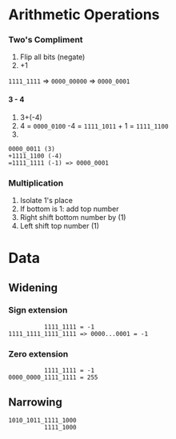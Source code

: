 # Arithmetic Operations

### Two's Compliment

1. Flip all bits (negate)
2. +1

`1111_1111` => `0000_00000` => `0000_0001`

#### 3 - 4
1. 3+(-4)
2. 4 = `0000_0100`
 -4 = `1111_1011` + 1 = `1111_1100`
3.
 ```
 0000_0011 (3)
+1111_1100 (-4)
=1111_1111 (-1) => 0000_0001
```

### Multiplication
1. Isolate 1's place
2. If bottom is 1: add top number
3. Right shift bottom number by (1)
4. Left shift top number (1)

# Data

## Widening
### Sign extension
```
          1111_1111 = -1
1111_1111_1111_1111 => 0000...0001 = -1
```
### Zero extension
```
          1111_1111 = -1
0000_0000_1111_1111 = 255
```
## Narrowing
```
1010_1011_1111_1000
          1111_1000
```

